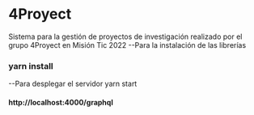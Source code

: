 # 4Proyect
Sistema para la gestión de proyectos de investigación realizado por el grupo 4Proyect en Misión Tic 2022
--Para la instalación de las librerías 
### yarn install
--Para desplegar el servidor yarn start 
#### http://localhost:4000/graphql

